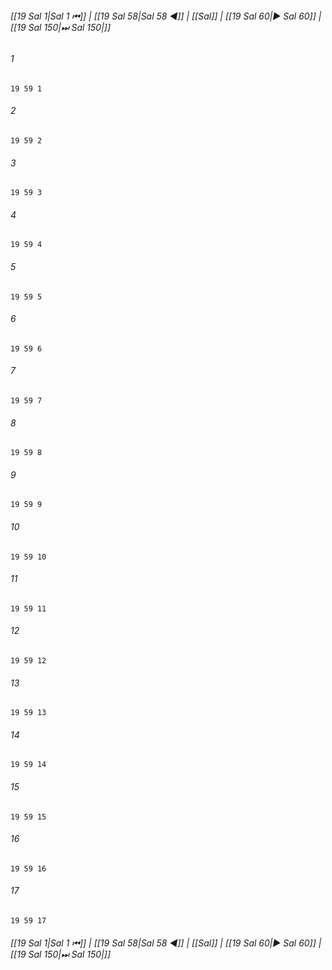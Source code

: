 
###### [[19 Sal 1|Sal 1 ⏮]] | [[19 Sal 58|Sal 58 ◀]] | [[Sal]] | [[19 Sal 60|▶ Sal 60]] | [[19 Sal 150|⏭ Sal 150|]]

###### 1
``` verse
19 59 1 
```
###### 2
``` verse
19 59 2 
```
###### 3
``` verse
19 59 3 
```
###### 4
``` verse
19 59 4 
```
###### 5
``` verse
19 59 5 
```
###### 6
``` verse
19 59 6 
```
###### 7
``` verse
19 59 7 
```
###### 8
``` verse
19 59 8 
```
###### 9
``` verse
19 59 9 
```
###### 10
``` verse
19 59 10 
```
###### 11
``` verse
19 59 11 
```
###### 12
``` verse
19 59 12 
```
###### 13
``` verse
19 59 13 
```
###### 14
``` verse
19 59 14 
```
###### 15
``` verse
19 59 15 
```
###### 16
``` verse
19 59 16 
```
###### 17
``` verse
19 59 17 
```

###### [[19 Sal 1|Sal 1 ⏮]] | [[19 Sal 58|Sal 58 ◀]] | [[Sal]] | [[19 Sal 60|▶ Sal 60]] | [[19 Sal 150|⏭ Sal 150|]]

